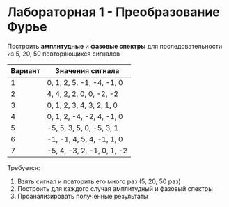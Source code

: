 # Лабораторная 1 - Преобразование Фурье

Построить **амплитудные** и **фазовые спектры** для последовательности из 5, 20, 50 повторяющихся сигналов

| Вариант | Значения сигнала           |
| ------- | -------------------------- |
| 1       | 0, 1, 2, 5, -1, -4, -1, 0  |
| 2       | 4, 4, 2, 2, 0, 0, -2, -2   |
| 3       | 0, 1, 2, 3, 4, 3, 2, 1, 0  |
| 4       | 0, 1, 2, -4, -2, 4, -1, 0  |
| 5       | -5, 5, 3, 5, 0, -5, 3, 1   |
| 6       | -1, -1, 4, 5, 4, -1, 1, 0  |
| 7       | -5, 4, -3, 2, -1, 0, 1, -2 |

Требуется:

1. Взять сигнал и повторить его много раз (5, 20, 50 раз)
2. Построить для каждого случая амплитудный и фазовый спектры
3. Проанализировать полученные результаты
